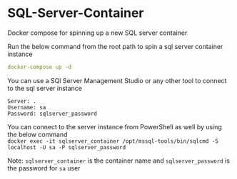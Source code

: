 # SQL-Server-Container
Docker compose for spinning up a new SQL server container

Run the below command from the root path to spin a sql server container instance
``` yml
docker-compose up -d 
```

You can use a SQl Server Management Studio or any other tool to connect to the sql server instance

    Server: .
    Username: sa
    Password: sqlserver_password


You can connect to the server instance from PowerShell as well by using the below command <br/>
`docker exec -it sqlserver_container /opt/mssql-tools/bin/sqlcmd -S localhost -U sa -P sqlserver_password`

Note: 
`sqlserver_container` is the container name and
`sqlserver_password` is the password for `sa` user
